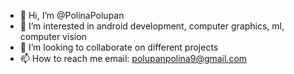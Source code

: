 - 👋 Hi, I’m @PolinaPolupan
- 👀 I’m interested in android development, computer graphics, ml, computer vision
- 💞️ I’m looking to collaborate on different projects
- 📫 How to reach me email: polupanpolina9@gmail.com


<!---
PolinaPolupan/PolinaPolupan is a ✨ special ✨ repository because its `README.md` (this file) appears on your GitHub profile.
You can click the Preview link to take a look at your changes.
--->
